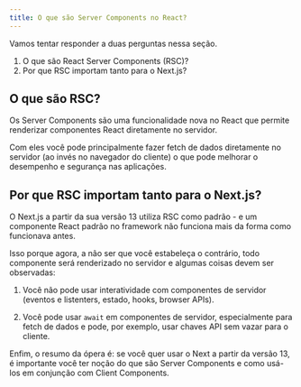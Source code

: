 ```yaml
---
title: O que são Server Components no React?
---
```



Vamos tentar responder a duas perguntas nessa seção.

1. O que são React Server Components (RSC)?
2. Por que RSC importam tanto para o Next.js?

## O que são RSC?

Os Server Components são uma funcionalidade nova no React que permite renderizar componentes React diretamente no servidor.

Com eles você pode principalmente fazer fetch de dados diretamente no servidor (ao invés no navegador do cliente) o que pode melhorar o desempenho e segurança nas aplicações.

## Por que RSC importam tanto para o Next.js?

O Next.js a partir da sua versão 13 utiliza RSC como padrão - e um componente React padrão no framework não funciona mais da forma como funcionava antes.

Isso porque agora, a não ser que você estabeleça o contrário, todo componente será renderizado no servidor e algumas coisas devem ser observadas:

1. Você não pode usar interatividade com componentes de servidor (eventos e listenters, estado, hooks, browser APIs).

2. Você pode usar `await` em componentes de servidor, especialmente para fetch de dados e pode, por exemplo, usar chaves API sem vazar para o cliente.

Enfim, o resumo da ópera é: se você quer usar o Next a partir da versão 13, é importante você ter noção do que são Server Components e como usá-los em conjunção com Client Components.
